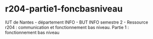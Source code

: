 # r204-partie1-foncbasniveau

IUT de Nantes - département INFO - BUT INFO semestre 2 - Ressource r204 : communication et fonctionnement bas niveau.
Partie 1 : fonctionnement bas niveau
